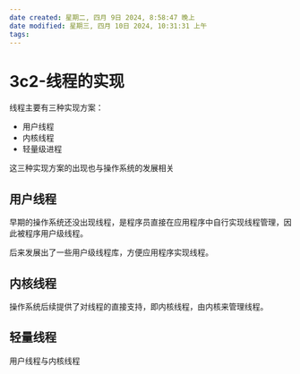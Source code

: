 ```yaml
---
date created: 星期二, 四月 9日 2024, 8:58:47 晚上
date modified: 星期三, 四月 10日 2024, 10:31:31 上午
tags: 
---
```


# 3c2-线程的实现

线程主要有三种实现方案：
- 用户线程
- 内核线程
- 轻量级进程

这三种实现方案的出现也与操作系统的发展相关

## 用户线程

早期的操作系统还没出现线程，是程序员直接在应用程序中自行实现线程管理，因此被程序用户级线程。

后来发展出了一些用户级线程库，方便应用程序实现线程。

## 内核线程

操作系统后续提供了对线程的直接支持，即内核线程，由内核来管理线程。

## 轻量线程

用户线程与内核线程
